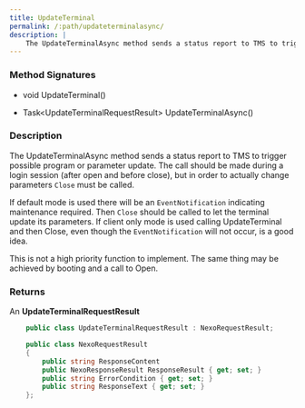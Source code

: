 ```yaml
---
title: UpdateTerminal
permalink: /:path/updateterminalasync/
description: |
    The UpdateTerminalAsync method sends a status report to TMS to trigger possible program or parameter fetching
---
```

### Method Signatures

*   void UpdateTerminal()

*   Task\<UpdateTerminalRequestResult\> UpdateTerminalAsync()

### Description

The UpdateTerminalAsync method sends a status report to TMS to trigger possible program or parameter update.
The call should be made during a login session (after open and before close), but in order to actually change parameters `Close` must be called.

If default mode is used there will be an `EventNotification` indicating maintenance required. Then `Close` should be called to let the terminal update its parameters.
If client only mode is used calling UpdateTerminal and then Close, even though the `EventNotification` will not occur, is a good idea.

This is not a high priority function to implement. The same thing may be achieved by booting and a call to Open.

### Returns

An **UpdateTerminalRequestResult**

```c#
    public class UpdateTerminalRequestResult : NexoRequestResult;
```

```c#
    public class NexoRequestResult
    {
        public string ResponseContent
        public NexoResponseResult ResponseResult { get; set; }
        public string ErrorCondition { get; set; }
        public string ResponseText { get; set; }
    };
```
